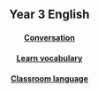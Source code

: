<h2> 
<p align="center">
Year 3 English
</p>
</h2>

<!--<h3> 
<p align="center">
2018-2019
</p>
</h3>-->

<h4>
<p align="center">
  <a href="https://tangerina-pt.github.io/English/Year3_conv">Conversation</a>
  <br>
</p>
</h4>

<h4>
<p align="center">
  <a href="https://tangerina-pt.github.io/English/Year3_vocab">Learn vocabulary</a>
  <br>
</p>
</h4>

<h4>
<p align="center">
  <a href="https://tangerina-pt.github.io/English/Class_C">Classroom language</a>
  <br>
</p>
</h4>

